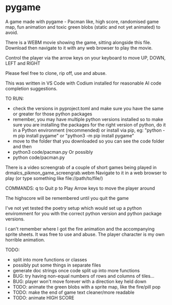 # pygame
A game made with pygame - Pacman like, high score, randomised game map, fun animation
and toxic green blobs (static and not yet animated) to avoid.

There is a WEBM movie showing the game, sitting alongside this file. Download then navigate to it with any web browser to play the movie.

Control the player via the arrow keys on your keyboard to move UP, DOWN, LEFT and RIGHT

Please feel free to clone, rip off, use and abuse.

This was written in VS Code with Codium installed for reasonable AI code completion suggestions.

TO RUN:
- check the versions in pyproject.toml and make sure you have the same or greater for those python packages
- remember, you may have multiple python versions installed so to make sure you are installing the packages for the right version of python, do it in a Python environment (recommended) or install via pip, eg: "python -m pip install pygame" or "python3 -m pip install pygame"
- move to the folder that you downloaded so you can see the code folder and then
- python3 code/pacman.py
Or possibly
- python code/pacman.py

There is a video screengrab of a couple of short games being played in drmalcs_pikmon_game_screengrab.webm
Navigate to it in a web browser to play (or type something like file://path/to/file/)

COMMANDS:
q to Quit
p to Play
Arrow keys to move the player around

The highscore will be remembered until you quit the game

I've not yet tested the poetry setup which would set up a python enviromment for you with the correct python version and python package versions.

I can't remember where I got the fire animation and the accompanying sprite sheets. It was free to use and abuse. The player character is my own horrible animation.

TODO:
- split into more functions or classes
- possibly put some things in separate files
- generate doc strings once code split up into more functions
- BUG: try having non-equal numbers of rows and columns of tiles...
- BUG: player won't move forever with a direction key held down
- TODO: animate the green blobs with a sprite map, like the fire/pill pop
- TODO: make the end of game text cleaner/more readable
- TODO: animate HIGH SCORE
